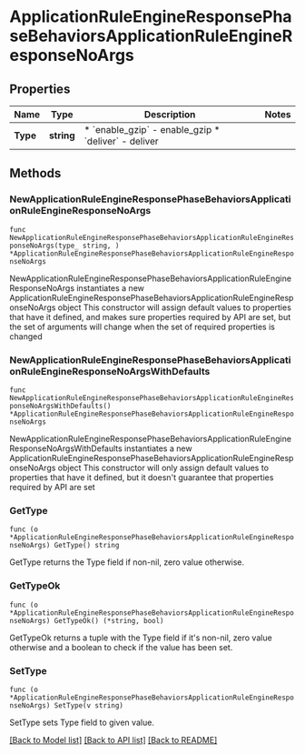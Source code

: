 # ApplicationRuleEngineResponsePhaseBehaviorsApplicationRuleEngineResponseNoArgs

## Properties

Name | Type | Description | Notes
------------ | ------------- | ------------- | -------------
**Type** | **string** | * &#x60;enable_gzip&#x60; - enable_gzip * &#x60;deliver&#x60; - deliver | 

## Methods

### NewApplicationRuleEngineResponsePhaseBehaviorsApplicationRuleEngineResponseNoArgs

`func NewApplicationRuleEngineResponsePhaseBehaviorsApplicationRuleEngineResponseNoArgs(type_ string, ) *ApplicationRuleEngineResponsePhaseBehaviorsApplicationRuleEngineResponseNoArgs`

NewApplicationRuleEngineResponsePhaseBehaviorsApplicationRuleEngineResponseNoArgs instantiates a new ApplicationRuleEngineResponsePhaseBehaviorsApplicationRuleEngineResponseNoArgs object
This constructor will assign default values to properties that have it defined,
and makes sure properties required by API are set, but the set of arguments
will change when the set of required properties is changed

### NewApplicationRuleEngineResponsePhaseBehaviorsApplicationRuleEngineResponseNoArgsWithDefaults

`func NewApplicationRuleEngineResponsePhaseBehaviorsApplicationRuleEngineResponseNoArgsWithDefaults() *ApplicationRuleEngineResponsePhaseBehaviorsApplicationRuleEngineResponseNoArgs`

NewApplicationRuleEngineResponsePhaseBehaviorsApplicationRuleEngineResponseNoArgsWithDefaults instantiates a new ApplicationRuleEngineResponsePhaseBehaviorsApplicationRuleEngineResponseNoArgs object
This constructor will only assign default values to properties that have it defined,
but it doesn't guarantee that properties required by API are set

### GetType

`func (o *ApplicationRuleEngineResponsePhaseBehaviorsApplicationRuleEngineResponseNoArgs) GetType() string`

GetType returns the Type field if non-nil, zero value otherwise.

### GetTypeOk

`func (o *ApplicationRuleEngineResponsePhaseBehaviorsApplicationRuleEngineResponseNoArgs) GetTypeOk() (*string, bool)`

GetTypeOk returns a tuple with the Type field if it's non-nil, zero value otherwise
and a boolean to check if the value has been set.

### SetType

`func (o *ApplicationRuleEngineResponsePhaseBehaviorsApplicationRuleEngineResponseNoArgs) SetType(v string)`

SetType sets Type field to given value.



[[Back to Model list]](../README.md#documentation-for-models) [[Back to API list]](../README.md#documentation-for-api-endpoints) [[Back to README]](../README.md)


